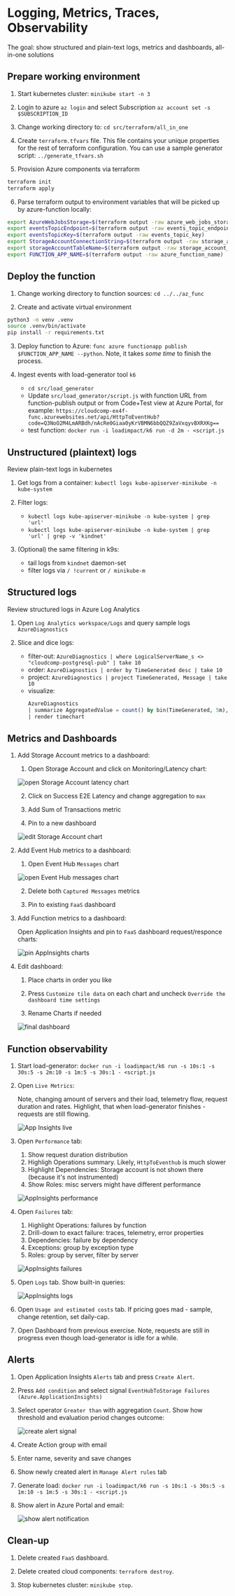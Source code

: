 # Logging, Metrics, Traces, Observability

The goal: show structured and plain-text logs, metrics and dashboards, all-in-one solutions

## Prepare working environment

1. Start kubernetes cluster: `minikube start -n 3`

2. Login to azure `az login` and select Subscription `az account set -s $SUBSCRIPTION_ID`

3. Change working directory to: `cd src/terraform/all_in_one`

4. Create `terraform.tfvars` file. This file contains your unique properties for the rest of terraform configuration. You can use a sample generator script: `../generate_tfvars.sh`

5. Provision Azure components via terraform

```sh
terraform init
terraform apply
```

6. Parse terraform output to environment variables that will be picked up by azure-function locally:

```sh
export AzureWebJobsStorage=$(terraform output -raw azure_web_jobs_storage)
export eventsTopicEndpoint=$(terraform output -raw events_topic_endpoint)
export eventsTopicKey=$(terraform output -raw events_topic_key)
export StorageAccountConnectionString=$(terraform output -raw storage_account_connection_string)
export storageAccountTableName=$(terraform output -raw storage_account_tablename)
export FUNCTION_APP_NAME=$(terraform output -raw azure_function_name)
```

## Deploy the function

1. Change working directory to function sources: `cd ../../az_func`

2. Create and activate virtual environment

```sh
python3 -m venv .venv
source .venv/bin/activate
pip install -r requirements.txt
```

3. Deploy function to Azure: `func azure functionapp publish $FUNCTION_APP_NAME --python`. Note, it takes _some time_ to finish the process.

4. Ingest events with load-generator tool `k6`

    - `cd src/load_generator`
    - Update `src/load_generator/script.js` with function URL from function-publish output or from Code+Test view at Azure Portal, for example: `https://cloudcomp-ex4f-func.azurewebsites.net/api/HttpToEventHub?code=Q3NoO2M4LmARBdh/nAcRe0Giaa0yKrVBMN6bbQQZ9ZaVxqyvBXRXKg==`
    - test function: `docker run -i loadimpact/k6 run -d 2m - <script.js`

## Unstructured (plaintext) logs

Review plain-text logs in kubernetes

1. Get logs from a container: `kubectl logs kube-apiserver-minikube -n kube-system`

2. Filter logs:

    - `kubectl logs kube-apiserver-minikube -n kube-system | grep 'url'`
    - `kubectl logs kube-apiserver-minikube -n kube-system | grep 'url' | grep -v 'kindnet'`

3. (Optional) the same filtering in k9s:

    - tail logs from `kindnet` daemon-set
    - filter logs via `/ !current` or `/ minikube-m`

## Structured logs

Review structured logs in Azure Log Analytics

1. Open `Log Analytics workspace/Logs` and query sample logs `AzureDiagnostics`

2. Slice and dice logs:

    - filter-out: `AzureDiagnostics | where LogicalServerName_s <> "cloudcomp-postgresql-pub" | take 10`
    - order: `AzureDiagnostics | order by TimeGenerated desc | take 10`
    - project: `AzureDiagnostics | project TimeGenerated, Message | take 10`
    - visualize:
        ```sql
        AzureDiagnostics 
        | summarize AggregatedValue = count() by bin(TimeGenerated, 5m), LogicalServerName_s 
        | render timechart
        ```

## Metrics and Dashboards

1. Add Storage Account metrics to a dashboard:

    1. Open Storage Account and click on Monitoring/Latency chart:

    ![open Storage Account latency chart](../files/13-monitoring/01-storage-metrics.png)

    2. Click on Success E2E Latency and change aggregation to `max`

    3. Add Sum of Transactions metric

    4. Pin to a new dashboard
    
    ![edit Storage Account chart](../files/13-monitoring/02-storage-metrics.png)

2. Add Event Hub metrics to a dashboard:

    1. Open Event Hub `Messages` chart

    ![open Event Hub messages chart](../files/13-monitoring/03-event-hub-metrics.png)
    
    2. Delete both `Captured Messages` metrics

    3. Pin to existing `FaaS` dashboard

3. Add Function metrics to a dashboard:

    Open Application Insights and pin to `FaaS` dashboard request/responce charts:
    
    ![pin AppInsights charts](../files/13-monitoring/04-app-insights-metrics.png)

4. Edit dashboard:

    1. Place charts in order you like

    2. Press `Customize tile data` on each chart and uncheck `Override the dashboard time settings`

    3. Rename Charts if needed
    
    ![final dashboard](../files/13-monitoring/05-dashboard.png)

## Function observability

1. Start load-generator: `docker run -i loadimpact/k6 run -s 10s:1 -s 30s:5 -s 2m:10 -s 1m:5 -s 30s:1 - <script.js`

2. Open `Live Metrics`:

    Note, changing amount of servers and their load, telemetry flow, request duration and rates. Highlight, that when load-generator finishes - requests are still flowing.

    ![App Insights live](../files/13-monitoring/06-appinsights-live.png)

3. Open `Performance` tab:

    1. Show request duration distribution
    2. Highligh Operations summary. Likely, `HttpToEventhub` is much slower
    3. Highlight Dependencies: Storage account is not shown there (because it's not instrumented)
    4. Show Roles: misc servers might have different performance

    ![AppInsights performance](../files/13-monitoring/07-appinsights-performance.png)

4. Open `Failures` tab:

    1. Highlight Operations: failures by function
    2. Drill-down to exact failure: traces, telemetry, error properties
    3. Dependencies: failure by dependency
    4. Exceptions: group by exception type
    5. Roles: group by server, filter by server

    ![AppInsights failures](../files/13-monitoring/08-appinsights-failures.png)

5. Open `Logs` tab. Show built-in queries:

    ![AppInsights logs](../files/13-monitoring/09-appinsights-logs.png)

6. Open `Usage and estimated costs` tab. If pricing goes mad - sample, change retention, set daily-cap.

7. Open Dashboard from previous exercise. Note, requests are still in progress even though load-generator is idle for a while.

## Alerts

1. Open Application Insights `Alerts` tab and press `Create Alert`.

2. Press `Add condition` and select signal `EventHubToStorage Failures (Azure.ApplicationInsights)`

3. Select operator `Greater than` with aggregation `Count`. Show how threshold and evaluation period changes outcome:

    ![create alert signal](../files/13-monitoring/10-alert-signal.png)

4. Create Action group with email

5. Enter name, severity and save changes

6. Show newly created alert in `Manage Alert rules` tab

7. Generate load: `docker run -i loadimpact/k6 run -s 10s:1 -s 30s:5 -s 1m:10 -s 1m:5 -s 30s:1 - <script.js`

8. Show alert in Azure Portal and email:

    ![show alert notification](../files/13-monitoring/11-alert-notification.png)

## Clean-up

1. Delete created `FaaS` dashboard.

2. Delete created cloud components: `terraform destroy`.

3. Stop kubernetes cluster: `minikube stop`.
